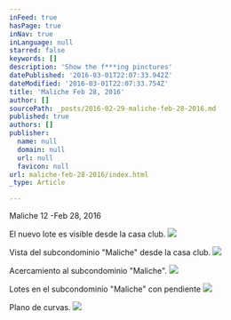 ```yaml
---
inFeed: true
hasPage: true
inNav: true
inLanguage: null
starred: false
keywords: []
description: 'Show the f***ing pinctures'
datePublished: '2016-03-01T22:07:33.942Z'
dateModified: '2016-03-01T22:07:33.754Z'
title: 'Maliche Feb 28, 2016'
author: []
sourcePath: _posts/2016-02-29-maliche-feb-28-2016.md
published: true
authors: []
publisher:
  name: null
  domain: null
  url: null
  favicon: null
url: maliche-feb-28-2016/index.html
_type: Article

---
```

Maliche 12 -Feb 28, 2016

El nuevo lote es visible desde la casa club.
![](https://the-grid-user-content.s3-us-west-2.amazonaws.com/331c6419-e051-49bf-bee7-1649344101f0.JPG)

Vista del subcondominio "Maliche" desde la casa club. ![](https://the-grid-user-content.s3-us-west-2.amazonaws.com/ee3cba60-a821-4dc6-b3a4-6b4909a43275.JPG)

Acercamiento al subcondominio "Maliche".
![](https://the-grid-user-content.s3-us-west-2.amazonaws.com/aa76e35f-33fa-45d6-af8a-2716f5f38c65.JPG)

Lotes en el subcondominio "Maliche" con pendiente
![](https://the-grid-user-content.s3-us-west-2.amazonaws.com/7a1d8108-5cd7-449b-ba72-73aa491bb168.JPG)

Plano de curvas.
![](https://the-grid-user-content.s3-us-west-2.amazonaws.com/f5c10d8f-f865-49bc-bd18-b2289693dac7.png)